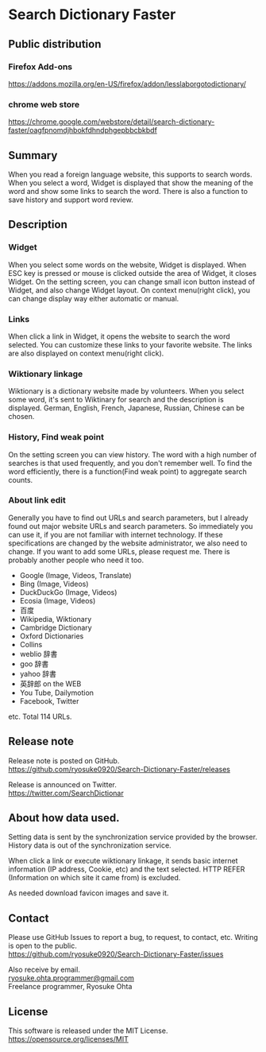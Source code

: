 # Search Dictionary Faster
## Public distribution
### Firefox Add-ons
https://addons.mozilla.org/en-US/firefox/addon/lesslaborgotodictionary/
### chrome web store
https://chrome.google.com/webstore/detail/search-dictionary-faster/oagfpnomdjhbokfdhndphgepbbcbkbdf

## Summary
When you read a foreign language website, this supports to search words. When you select a word, Widget is displayed that show the meaning of the word and show some links to search the word. There is also a function to save history and support word review.

## Description
### Widget
When you select some words on the website, Widget is displayed. When ESC key is pressed or mouse is clicked outside the area of Widget, it closes Widget. On the setting screen, you can change small icon button instead of Widget, and also change Widget layout. On context menu(right click), you can change display way either automatic or manual.

### Links
When click a link in Widget, it opens the website to search the word selected. You can customize these links to your favorite website. The links are also displayed on context menu(right click).

### Wiktionary linkage
Wiktionary is a dictionary website made by volunteers. When you select some word, it's sent to Wiktinary for search and the description is displayed. German, English, French, Japanese, Russian, Chinese can be chosen.

### History, Find weak point
On the setting screen you can view history. The word with a high number of searches is that used frequently, and you don't remember well. To find the word efficiently, there is a function(Find weak point) to aggregate search counts.

### About link edit
Generally you have to find out URLs and search parameters, but I already found out major website URLs and search parameters. So immediately you can use it, if you are not familiar with internet technology. If these specifications are changed by the website administrator, we also need to change. If you want to add some URLs, please request me. There is probably another people who need it too.

* Google (Image, Videos, Translate)
* Bing (Image, Videos)
* DuckDuckGo (Image, Videos)
* Ecosia (Image, Videos)
* 百度
* Wikipedia, Wiktionary
* Cambridge Dictionary
* Oxford Dictionaries
* Collins
* weblio 辞書
* goo 辞書
* yahoo 辞書
* 英辞郎 on the WEB
* You Tube, Dailymotion
* Facebook, Twitter

etc. Total 114 URLs.

## Release note
Release note is posted on GitHub.  
https://github.com/ryosuke0920/Search-Dictionary-Faster/releases  

Release is announced on Twitter.  
https://twitter.com/SearchDictionar

## About how data used.
Setting data is sent by the synchronization service provided by the browser. History data is out of the synchronization service.  

When click a link or execute wiktionary linkage, it sends basic internet information (IP address, Cookie, etc) and the text selected. HTTP REFER (Information on which site it came from) is excluded.  

As needed download favicon images and save it.  

## Contact
Please use GitHub Issues to report a bug, to request, to contact, etc. Writing is open to the public.  
https://github.com/ryosuke0920/Search-Dictionary-Faster/issues  

Also receive by email.  
ryosuke.ohta.programmer@gmail.com  
Freelance programmer, Ryosuke Ohta  

## License
This software is released under the MIT License.  
https://opensource.org/licenses/MIT
